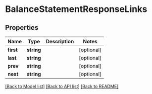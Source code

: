# BalanceStatementResponseLinks

## Properties
Name | Type | Description | Notes
------------ | ------------- | ------------- | -------------
**first** | **string** |  | [optional] 
**last** | **string** |  | [optional] 
**prev** | **string** |  | [optional] 
**next** | **string** |  | [optional] 

[[Back to Model list]](../README.md#documentation-for-models) [[Back to API list]](../README.md#documentation-for-api-endpoints) [[Back to README]](../README.md)


